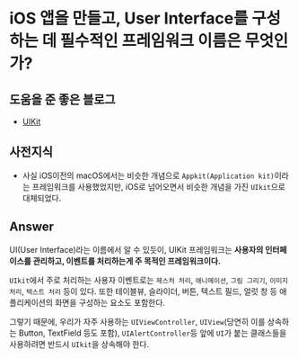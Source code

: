 # iOS 앱을 만들고, User Interface를 구성하는 데 필수적인 프레임워크 이름은 무엇인가?


## 도움을 준 좋은 블로그
* [UIKit](https://developer.apple.com/documentation/uikit)


## 사전지식
* 사실 iOS이전의 macOS에서는 비슷한 개념으로 `Appkit(Application kit)`이라는 프레임워크를 사용했었지만, iOS로 넘어오면서 비슷한 개념을 가진 `UIkit`으로 대체되었다.
 

## Answer
UI(User Interface)라는 이름에서 알 수 있듯이, UIKit 프레임워크는 **사용자의 인터페이스를 관리하고, 이벤트를 처리하는게 주 목적인 프레임워크이다.**

`UIkit`에서 주로 처리하는 사용자 이벤트로는 `제스처 처리`, `애니메이션`, `그림 그리기`, `이미지 처리`, `텍스트 처리` 등이 있다. 또한 테이블뷰, 슬라이더, 버튼, 텍스트 필드, 얼럿 창 등 애플리케이션의 화면을 구성하는 요소도 포함한다.


그렇기 때문에, 우리가 자주 사용하는 `UIViewController`, `UIView`(당연히 이를 상속하는 Button, TextField 등도 포함), `UIAlertController`등 앞에 `UI`가 붙는 클래스들을 사용하려면 반드시 `UIkit`을 상속해야 한다.